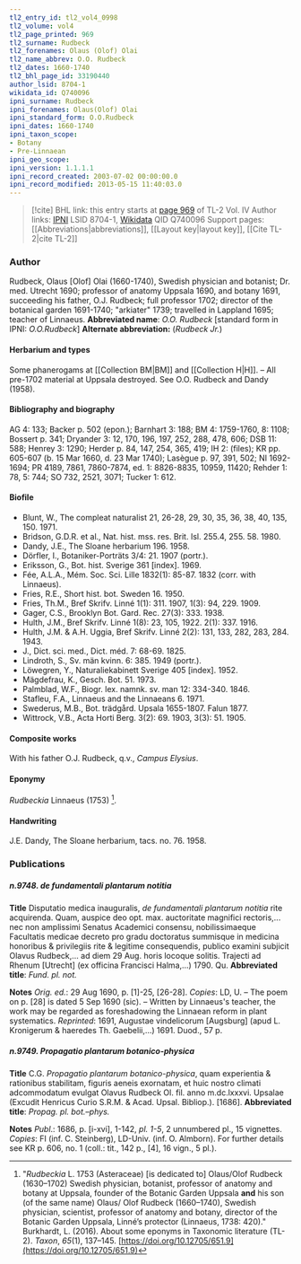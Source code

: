 ```yaml
---
tl2_entry_id: tl2_vol4_0998
tl2_volume: vol4
tl2_page_printed: 969
tl2_surname: Rudbeck
tl2_forenames: Olaus (Olof) Olai
tl2_name_abbrev: O.O. Rudbeck
tl2_dates: 1660-1740
tl2_bhl_page_id: 33190440
author_lsid: 8704-1
wikidata_id: Q740096
ipni_surname: Rudbeck
ipni_forenames: Olaus(Olof) Olai
ipni_standard_form: O.O.Rudbeck
ipni_dates: 1660-1740
ipni_taxon_scope: 
- Botany
- Pre-Linnaean
ipni_geo_scope: 
ipni_version: 1.1.1.1
ipni_record_created: 2003-07-02 00:00:00.0
ipni_record_modified: 2013-05-15 11:40:03.0
---
```


> [!cite] BHL link: this entry starts at [page 969](https://www.biodiversitylibrary.org/page/33190440) of TL-2 Vol. IV
> Author links: [IPNI](https://www.ipni.org/a/8704-1) LSID 8704-1, [Wikidata](https://www.wikidata.org/wiki/Q740096) QID Q740096
> Support pages: [[Abbreviations|abbreviations]], [[Layout key|layout key]], [[Cite TL-2|cite TL-2]]

### Author

Rudbeck, Olaus \[Olof\] Olai (1660-1740), Swedish physician and botanist; Dr. med. Utrecht 1690; professor of anatomy Uppsala 1690, and botany 1691, succeeding his father, O.J. Rudbeck; full professor 1702; director of the botanical garden 1691-1740; "arkiater" 1739; travelled in Lappland 1695; teacher of Linnaeus. 
**Abbreviated name**: *O.O. Rudbeck* \[standard form in IPNI: *O.O.Rudbeck*\]
**Alternate abbreviation:** (*Rudbeck Jr.*)

#### Herbarium and types

Some phanerogams at [[Collection BM|BM]] and [[Collection H|H]]. – All pre-1702 material at Uppsala destroyed. See O.O. Rudbeck and Dandy (1958).

#### Bibliography and biography

AG 4: 133; Backer p. 502 (epon.); Barnhart 3: 188; BM 4: 1759-1760, 8: 1108; Bossert p. 341; Dryander 3: 12, 170, 196, 197, 252, 288, 478, 606; DSB 11: 588; Henrey 3: 1290; Herder p. 84, 147, 254, 365, 419; IH 2: (files); KR pp. 605-607 (b. 15 Mar 1660, d. 23 Mar 1740); Lasègue p. 97, 391, 502; NI 1692-1694; PR 4189, 7861, 7860-7874, ed. 1: 8826-8835, 10959, 11420; Rehder 1: 78, 5: 744; SO 732, 2521, 3071; Tucker 1: 612.

#### Biofile

- Blunt, W., The compleat naturalist 21, 26-28, 29, 30, 35, 36, 38, 40, 135, 150. 1971.
- Bridson, G.D.R. et al., Nat. hist. mss. res. Brit. Isl. 255.4, 255. 58. 1980.
- Dandy, J.E., The Sloane herbarium 196. 1958.
- Dörfler, I., Botaniker-Porträts 3/4: 21. 1907 (portr.).
- Eriksson, G., Bot. hist. Sverige 361 \[index\]. 1969.
- Fée, A.L.A., Mém. Soc. Sci. Lille 1832(1): 85-87. 1832 (corr. with Linnaeus).
- Fries, R.E., Short hist. bot. Sweden 16. 1950.
- Fries, Th.M., Bref Skrifv. Linné 1(1): 311. 1907, 1(3): 94, 229. 1909.
- Gager, C.S., Brooklyn Bot. Gard. Rec. 27(3): 333. 1938.
- Hulth, J.M., Bref Skrifv. Linné 1(8): 23, 105, 1922. 2(1): 337. 1916.
- Hulth, J.M. & A.H. Uggia, Bref Skrifv. Linné 2(2): 131, 133, 282, 283, 284. 1943.
- J., Dict. sci. med., Dict. méd. 7: 68-69. 1825.
- Lindroth, S., Sv. män kvinn. 6: 385. 1949 (portr.).
- Löwegren, Y., Naturaliekabinett Sverige 405 \[index\]. 1952.
- Mägdefrau, K., Gesch. Bot. 51. 1973.
- Palmblad, W.F., Biogr. lex. namnk. sv. man 12: 334-340. 1846.
- Stafleu, F.A., Linnaeus and the Linnaeans 6. 1971.
- Swederus, M.B., Bot. trädgård. Upsala 1655-1807. Falun 1877.
- Wittrock, V.B., Acta Horti Berg. 3(2): 69. 1903, 3(3): 51. 1905.

#### Composite works

With his father O.J. Rudbeck, q.v., *Campus Elysius*.

#### Eponymy

*Rudbeckia* Linnaeus (1753) [^1].

#### Handwriting

J.E. Dandy, The Sloane herbarium, tacs. no. 76. 1958.

### Publications

##### n.9748. de fundamentali plantarum notitia

**Title**
Disputatio medica inauguralis, *de fundamentali plantarum notitia* rite acquirenda. Quam, auspice deo opt. max. auctoritate magnifici rectoris,... nec non amplissimi Senatus Academici consensu, nobilissimaeque Facultatis medicae decreto pro gradu doctoratus summisque in medicina honoribus & privilegiis rite & legitime consequendis, publico examini subjicit Olavus Rudbeck,... ad diem 29 Aug. horis locoque solitis. Trajecti ad Rhenum \[Utrecht\] (ex officina Francisci Halma,...) 1790. Qu.
**Abbreviated title**: *Fund. pl. not.*

**Notes**
*Orig. ed.*: 29 Aug 1690, p. \[1\]-25, \[26-28\]. *Copies*: LD, U. – The poem on p. \[28\] is dated 5 Sep 1690 (sic). – Written by Linnaeus's teacher, the work may be regarded as foreshadowing the Linnaean reform in plant systematics.
*Reprinted*: 1691, Augustae vindelicorum \[Augsburg\] (apud L. Kronigerum & haeredes Th. Gaebelii,...) 1691. Duod., 57 p.

##### n.9749. Propagatio plantarum botanico-physica

**Title**
C.G. *Propagatio plantarum botanico-physica*, quam experientia & rationibus stabilitam, figuris aeneis exornatam, et huic nostro climati adcommodatum evulgat Olavus Rudbeck Ol. fil. anno m.dc.lxxxvi. Upsalae (Excudit Henricus Curio S.R.M. & Acad. Upsal. Bibliop.). \[1686\].
**Abbreviated title**: *Propag. pl. bot.–phys.*

**Notes**
*Publ*.: 1686, p. \[i-xvi\], 1-142, *pl. 1-5*, 2 unnumbered pl., 15 vignettes. *Copies*: FI (inf. C. Steinberg), LD-Univ. (inf. O. Almborn). For further details see KR p. 606, no. 1 (coll.: tit., 142 p., \[4\], 16 vign., 5 pl.).

[^1]: "*Rudbeckia* L. 1753 (Asteraceae) \[is dedicated to\] Olaus/Olof Rudbeck (1630–1702) Swedish physician, botanist, professor of anatomy and botany at Uppsala, founder of the Botanic Garden Uppsala **and** his son (of the same name) Olaus/ Olof Rudbeck (1660–1740), Swedish physician, scientist, professor of anatomy and botany, director of the Botanic Garden Uppsala, Linné’s protector (Linnaeus, 1738: 420)."
Burkhardt, L. (2016). About some eponyms in Taxonomic literature (TL-2). _Taxon_, _65_(1), 137–145. [https://doi.org/10.12705/651.9](https://doi.org/10.12705/651.9)


